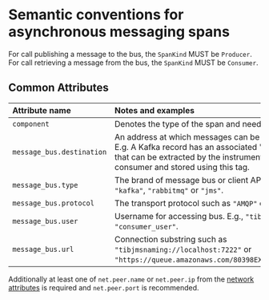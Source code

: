 # Semantic conventions for asynchronous messaging spans

For call publishing a message to the bus, the `SpanKind` MUST be `Producer`.
For call retrieving a message from the bus, the `SpanKind` MUST be `Consumer`.

## Common Attributes

| Attribute name | Notes and examples                                           | Required? |
| :------------- | :----------------------------------------------------------- | --------- |
| `component`    | Denotes the type of the span and needs to be `"bus"`. | Yes |
| `message_bus.destination` | An address at which messages can be exchanged. E.g. A Kafka record has an associated "topic name" that can be extracted by the instrumented producer or consumer and stored using this tag. | Yes |
| `message_bus.type` | The brand of message bus or client API library such as `"kafka"`, `"rabbitmq"` or `"jms"`. | Yes |
| `message_bus.protocol` | The transport protocol such as `"AMQP"` or `"MQTT"`. | No |
| `message_bus.user` | Username for accessing bus. E.g., `"tibuser1"` or `"consumer_user"`. | No |
| `message_bus.url` | Connection substring such as `"tibjmsnaming://localhost:7222"` or `"https://queue.amazonaws.com/80398EXAMPLE/MyQueue"`. | No |

Additionally at least one of `net.peer.name` or `net.peer.ip` from the [network attributes][] is required and `net.peer.port` is recommended.

[network attributes]: data-span-general.md#general-network-connection-attributes
